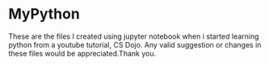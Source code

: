 # MyPython
These are the files I created using jupyter notebook when i started learning python from a youtube tutorial, CS Dojo.
Any valid suggestion or changes in these files would be appreciated.Thank you. 
